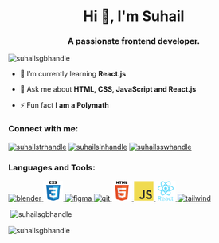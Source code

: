 <h1 align="center">Hi 👋, I'm Suhail</h1>
<h3 align="center">A passionate frontend developer.</h3>

<p align="left"> <img src="https://komarev.com/ghpvc/?username=suhailsgbhandle&label=Profile%20views&color=0e75b6&style=flat" alt="suhailsgbhandle" /> </p>

- 🌱 I’m currently learning **React.js**

- 💬 Ask me about **HTML, CSS, JavaScript and React.js**

- ⚡ Fun fact **I am a Polymath**

<h3 align="left">Connect with me:</h3>
<p align="left">
<a href="https://twitter.com/suhailstrhandle" target="blank"><img align="center" src="https://raw.githubusercontent.com/rahuldkjain/github-profile-readme-generator/master/src/images/icons/Social/twitter.svg" alt="suhailstrhandle" height="30" width="40" /></a>
<a href="https://linkedin.com/in/suhailslnhandle" target="blank"><img align="center" src="https://raw.githubusercontent.com/rahuldkjain/github-profile-readme-generator/master/src/images/icons/Social/linked-in-alt.svg" alt="suhailslnhandle" height="30" width="40" /></a>
<a href="https://stackoverflow.com/users/suhailsswhandle" target="blank"><img align="center" src="https://raw.githubusercontent.com/rahuldkjain/github-profile-readme-generator/master/src/images/icons/Social/stack-overflow.svg" alt="suhailsswhandle" height="30" width="40" /></a>
</p>

<h3 align="left">Languages and Tools:</h3>
<p align="left"> <a href="https://www.blender.org/" target="_blank" rel="noreferrer"> <img src="https://download.blender.org/branding/community/blender_community_badge_white.svg" alt="blender" width="40" height="40"/> </a> <a href="https://www.w3schools.com/css/" target="_blank" rel="noreferrer"> <img src="https://raw.githubusercontent.com/devicons/devicon/master/icons/css3/css3-original-wordmark.svg" alt="css3" width="40" height="40"/> </a> <a href="https://www.figma.com/" target="_blank" rel="noreferrer"> <img src="https://www.vectorlogo.zone/logos/figma/figma-icon.svg" alt="figma" width="40" height="40"/> </a> <a href="https://git-scm.com/" target="_blank" rel="noreferrer"> <img src="https://www.vectorlogo.zone/logos/git-scm/git-scm-icon.svg" alt="git" width="40" height="40"/> </a> <a href="https://www.w3.org/html/" target="_blank" rel="noreferrer"> <img src="https://raw.githubusercontent.com/devicons/devicon/master/icons/html5/html5-original-wordmark.svg" alt="html5" width="40" height="40"/> </a> <a href="https://developer.mozilla.org/en-US/docs/Web/JavaScript" target="_blank" rel="noreferrer"> <img src="https://raw.githubusercontent.com/devicons/devicon/master/icons/javascript/javascript-original.svg" alt="javascript" width="40" height="40"/> </a> <a href="https://reactjs.org/" target="_blank" rel="noreferrer"> <img src="https://raw.githubusercontent.com/devicons/devicon/master/icons/react/react-original-wordmark.svg" alt="react" width="40" height="40"/> </a> <a href="https://tailwindcss.com/" target="_blank" rel="noreferrer"> <img src="https://www.vectorlogo.zone/logos/tailwindcss/tailwindcss-icon.svg" alt="tailwind" width="40" height="40"/> </a> </p>

<p>&nbsp;<img align="center" src="https://github-readme-stats.vercel.app/api?username=suhailsgbhandle&show_icons=true&locale=en" alt="suhailsgbhandle" /></p>

<p><img align="center" src="https://github-readme-streak-stats.herokuapp.com/?user=suhailsgbhandle&" alt="suhailsgbhandle" /></p>
